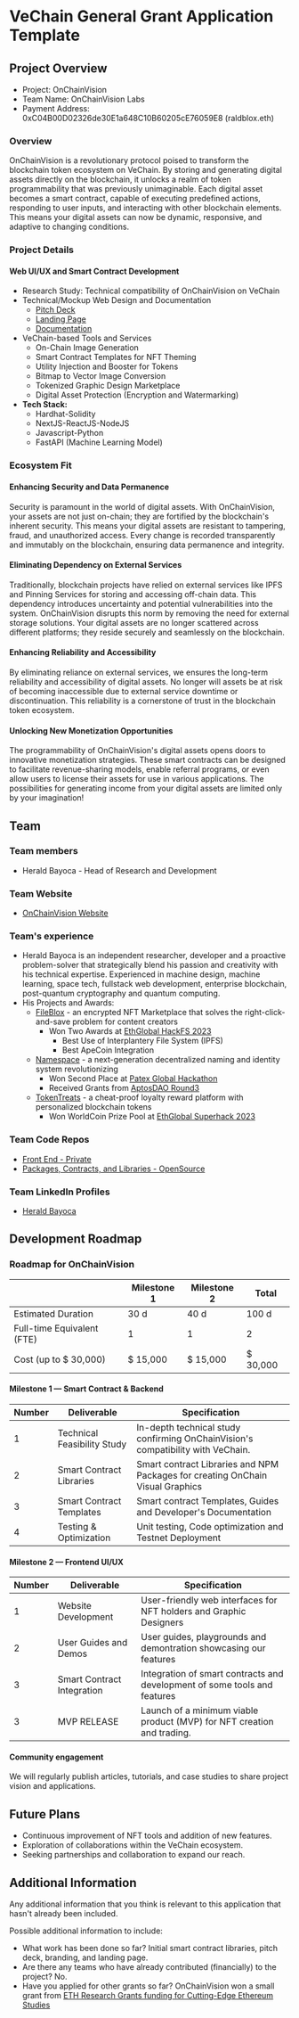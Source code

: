# VeChain General Grant Application Template

## Project Overview

- Project: OnChainVision
- Team Name: OnChainVision Labs
- Payment Address: 0xC04B00D02326de30E1a648C10B60205cE76059E8 (raldblox.eth)

### Overview

OnChainVision is a revolutionary protocol poised to transform the blockchain token ecosystem on VeChain. By storing and generating digital assets directly on the blockchain, it unlocks a realm of token programmability that was previously unimaginable. Each digital asset becomes a smart contract, capable of executing predefined actions, responding to user inputs, and interacting with other blockchain elements. This means your digital assets can now be dynamic, responsive, and adaptive to changing conditions.

### Project Details

#### Web UI/UX and Smart Contract Development

- Research Study: Technical compatibility of OnChainVision on VeChain
- Technical/Mockup Web Design and Documentation
  - [Pitch Deck](https://docs.google.com/presentation/d/1epXUKsm0PRRQKM3kIumTzIuKFjYuS-V8VOxyXs5wfog/edit?usp=sharing)
  - [Landing Page](https://onchainvision.raldblox.com)
  - [Documentation](https://github.com/onchainvision-labs/onchainvision-contracts)
- VeChain-based Tools and Services
  - On-Chain Image Generation
  - Smart Contract Templates for NFT Theming
  - Utility Injection and Booster for Tokens
  - Bitmap to Vector Image Conversion
  - Tokenized Graphic Design Marketplace
  - Digital Asset Protection (Encryption and Watermarking)
- **Tech Stack:**
  - Hardhat-Solidity
  - NextJS-ReactJS-NodeJS
  - Javascript-Python
  - FastAPI (Machine Learning Model)

### Ecosystem Fit

#### Enhancing Security and Data Permanence

Security is paramount in the world of digital assets. With OnChainVision, your assets are not just on-chain; they are fortified by the blockchain's inherent security. This means your digital assets are resistant to tampering, fraud, and unauthorized access. Every change is recorded transparently and immutably on the blockchain, ensuring data permanence and integrity.

#### Eliminating Dependency on External Services

Traditionally, blockchain projects have relied on external services like IPFS and Pinning Services for storing and accessing off-chain data. This dependency introduces uncertainty and potential vulnerabilities into the system. OnChainVision disrupts this norm by removing the need for external storage solutions. Your digital assets are no longer scattered across different platforms; they reside securely and seamlessly on the blockchain.

#### Enhancing Reliability and Accessibility

By eliminating reliance on external services, we ensures the long-term reliability and accessibility of digital assets. No longer will assets be at risk of becoming inaccessible due to external service downtime or discontinuation. This reliability is a cornerstone of trust in the blockchain token ecosystem.

#### Unlocking New Monetization Opportunities

The programmability of OnChainVision's digital assets opens doors to innovative monetization strategies. These smart contracts can be designed to facilitate revenue-sharing models, enable referral programs, or even allow users to license their assets for use in various applications. The possibilities for generating income from your digital assets are limited only by your imagination!

## Team

### Team members

- Herald Bayoca - Head of Research and Development

### Team Website

- [OnChainVision Website](https://onchainvision.raldblox.com)

### Team's experience

- Herald Bayoca is an independent researcher, developer and a proactive problem-solver that strategically blend his passion and creativity with his technical expertise. Experienced in machine design, machine learning, space tech, fullstack web development, enterprise blockchain, post-quantum cryptography and quantum computing.
- His Projects and Awards:
  - [FileBlox](https://github.com/raldblox/fileblox) - an encrypted NFT Marketplace that solves the right-click-and-save problem for content creators
    - Won Two Awards at [EthGlobal HackFS 2023](https://ethglobal.com/showcase/fileblox-y0rjm)
      - Best Use of Interplantery File System (IPFS)
      - Best ApeCoin Integration
  - [Namespace](https://github.com/raldblox/namespace) - a next-generation decentralized naming and identity system revolutionizing
    - Won Second Place at [Patex Global Hackathon](https://dorahacks.io/buidl/5728?badge=b6330)
    - Received Grants from [AptosDAO Round3](https://dorahacks.io/aptos/round-3/buidl)
  - [TokenTreats](https://github.com/raldblox/tokentreats) - a cheat-proof loyalty reward platform with personalized blockchain tokens
    - Won WorldCoin Prize Pool at [EthGlobal Superhack 2023](https://ethglobal.com/showcase/tokentreats-ihi4a)

### Team Code Repos

- [Front End - Private](https://github.com/raldblox/onchainvision)
- [Packages, Contracts, and Libraries - OpenSource](https://github.com/onchainvision-labs/onchainvision-contracts)

### Team LinkedIn Profiles

- [Herald Bayoca](https://www.linkedin.com/in/rald)

## Development Roadmap

### Roadmap for OnChainVision

|                            | Milestone 1 | Milestone 2 | Total    |
| -------------------------- | ----------- | ----------- | -------- |
| Estimated Duration         | 30 d        | 40 d        | 100 d    |
| Full-time Equivalent (FTE) | 1           | 1           | 2        |
| Cost (up to $ 30,000)      | $ 15,000    | $ 15,000    | $ 30,000 |

#### Milestone 1 — Smart Contract & Backend

| Number | Deliverable                 | Specification                                                                   |
| ------ | --------------------------- | ------------------------------------------------------------------------------- |
| 1      | Technical Feasibility Study | In-depth technical study confirming OnChainVision's compatibility with VeChain. |
| 2      | Smart Contract Libraries    | Smart contract Libraries and NPM Packages for creating OnChain Visual Graphics  |
| 3      | Smart Contract Templates    | Smart contract Templates, Guides and Developer's Documentation                  |
| 4      | Testing & Optimization      | Unit testing, Code optimization and Testnet Deployment                          |

#### Milestone 2 — Frontend UI/UX

| Number | Deliverable                | Specification                                                             |
| ------ | -------------------------- | ------------------------------------------------------------------------- |
| 1      | Website Development        | User-friendly web interfaces for NFT holders and Graphic Designers        |
| 2      | User Guides and Demos      | User guides, playgrounds and demontration showcasing our features         |
| 3      | Smart Contract Integration | Integration of smart contracts and development of some tools and features |
| 3      | MVP RELEASE                | Launch of a minimum viable product (MVP) for NFT creation and trading.    |

#### Community engagement

We will regularly publish articles, tutorials, and case studies to share project vision and applications.

## Future Plans

- Continuous improvement of NFT tools and addition of new features.
- Exploration of collaborations within the VeChain ecosystem.
- Seeking partnerships and collaboration to expand our reach.

## Additional Information

Any additional information that you think is relevant to this application that hasn't already been included.

Possible additional information to include:

- What work has been done so far? Initial smart contract libraries, pitch deck, branding, and landing page.
- Are there any teams who have already contributed (financially) to the project? No.
- Have you applied for other grants so far? OnChainVision won a small grant from [ETH Research Grants funding for Cutting-Edge Ethereum Studies](https://dorahacks.io/buidl/6643?badge=b5652)
